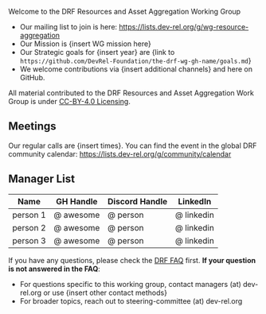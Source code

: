 Welcome to the DRF Resources and Asset Aggregation Working Group

- Our mailing list to join is here: https://lists.dev-rel.org/g/wg-resource-aggregation
- Our Mission is {insert WG mission here}
- Our Strategic goals for {insert year} are {link to `https://github.com/DevRel-Foundation/the-drf-wg-gh-name/goals.md`}
- We welcome contributions via {insert additional channels} and here on GitHub.

All material contributed to the DRF Resources and Asset Aggregation Work Group is under [CC-BY-4.0 Licensing](https://creativecommons.org/licenses/by/4.0/deed.en).

## Meetings

Our regular calls are {insert times}. You can find the event in the global DRF community calendar: https://lists.dev-rel.org/g/community/calendar

## Manager List

|    Name  | GH Handle |  Discord Handle |  LinkedIn  | 
|    ---   |     ---   |      ---        |     ---    |
| person 1 | @ awesome |     @ person    | @ linkedin |
| person 2 | @ awesome |     @ person    | @ linkedin |
| person 3 | @ awesome |     @ person    | @ linkedin |


If you have any questions, please check the [DRF FAQ](https://github.com/DevRel-Foundation#faq) first. **If your question is not answered in the FAQ**:

- For questions specific to this working group, contact managers (at) dev-rel.org or use {insert other contact methods}
- For broader topics, reach out to steering-committee (at) dev-rel.org
